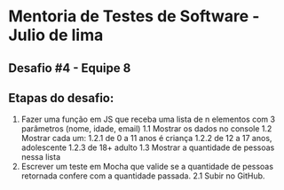 # Mentoria de Testes de Software - Julio de lima 
## Desafio #4 - Equipe 8 

## Etapas do desafio:

 1. Fazer uma função em JS que receba uma lista de n elementos com 3 parâmetros (nome, idade, email)
 1.1 Mostrar os dados no console
 1.2 Mostrar cada um:
 1.2.1 de 0 a 11 anos é criança
 1.2.2 de 12 a 17 anos, adolescente
 1.2.3 de 18+ adulto
 1.3 Mostrar a quantidade de pessoas nessa lista
 2. Escrever um teste em Mocha que valide se a quantidade de pessoas retornada confere com a quantidade passada.
 2.1 Subir no GitHub.
